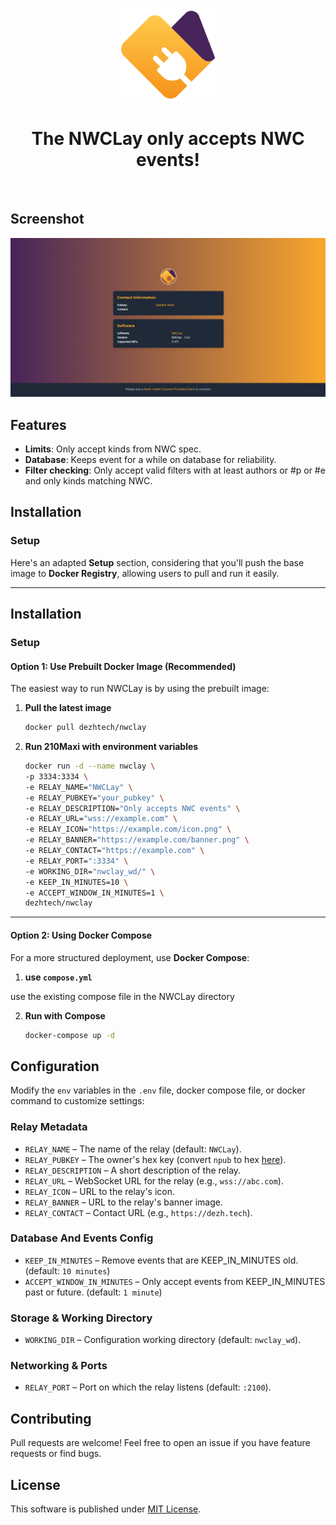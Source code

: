 <p align="center"> 
    <img alt="nwclay" src="./static/img/logo-transp.png" width="150" height="150" />
</p>

<h1 align="center">
The NWCLay only accepts NWC events!
</h1>

<br/>

## Screenshot

<img alt="nwclay" src="./static/img/ss.png"/>

## Features

- **Limits**: Only accept kinds from NWC spec.
- **Database**: Keeps event for a while on database for reliability.
- **Filter checking**: Only accept valid filters with at least authors or #p or #e and only kinds matching NWC.

## Installation

### Setup

Here's an adapted **Setup** section, considering that you'll push the base image to **Docker Registry**, allowing users to pull and run it easily.

---

## **Installation**

### **Setup**

#### **Option 1: Use Prebuilt Docker Image (Recommended)**

The easiest way to run NWCLay is by using the prebuilt image:

1. **Pull the latest image**

   ```sh
   docker pull dezhtech/nwclay
   ```

2. **Run 210Maxi with environment variables**
   ```sh
   docker run -d --name nwclay \
   -p 3334:3334 \
   -e RELAY_NAME="NWCLay" \
   -e RELAY_PUBKEY="your_pubkey" \
   -e RELAY_DESCRIPTION="Only accepts NWC events" \
   -e RELAY_URL="wss://example.com" \
   -e RELAY_ICON="https://example.com/icon.png" \
   -e RELAY_BANNER="https://example.com/banner.png" \
   -e RELAY_CONTACT="https://example.com" \
   -e RELAY_PORT=":3334" \
   -e WORKING_DIR="nwclay_wd/" \
   -e KEEP_IN_MINUTES=10 \
   -e ACCEPT_WINDOW_IN_MINUTES=1 \
   dezhtech/nwclay
   ```

---

#### **Option 2: Using Docker Compose**

For a more structured deployment, use **Docker Compose**:

1. **use `compose.yml`**

use the existing compose file in the NWCLay directory


2. **Run with Compose**
   ```sh
   docker-compose up -d
   ```

## Configuration

Modify the `env` variables in the `.env` file, docker compose file, or docker command to customize settings:

### Relay Metadata

- `RELAY_NAME` – The name of the relay (default: `NWCLay`).
- `RELAY_PUBKEY` – The owner's hex key (convert `npub` to hex [here](https://nostrcheck.me/converter/)).
- `RELAY_DESCRIPTION` – A short description of the relay.
- `RELAY_URL` – WebSocket URL for the relay (e.g., `wss://abc.com`).
- `RELAY_ICON` – URL to the relay's icon.
- `RELAY_BANNER` – URL to the relay's banner image.
- `RELAY_CONTACT` – Contact URL (e.g., `https://dezh.tech`).

### Database And Events Config

- `KEEP_IN_MINUTES` – Remove events that are KEEP_IN_MINUTES old. (default: `10 minutes`)
- `ACCEPT_WINDOW_IN_MINUTES` – Only accept events from KEEP_IN_MINUTES past or future. (default: `1 minute`)

### Storage & Working Directory

- `WORKING_DIR` – Configuration working directory (default: `nwclay_wd`).

### Networking & Ports

- `RELAY_PORT` – Port on which the relay listens (default: `:2100`).

## Contributing

Pull requests are welcome! Feel free to open an issue if you have feature requests or find bugs.

## License

This software is published under [MIT License](../LICENSE).
